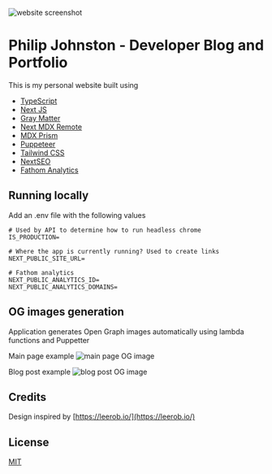 ![website screenshot](screenshots/jarocki-me.gif)

# Philip Johnston - Developer Blog and Portfolio

This is my personal website built using

- [TypeScript](https://www.typescriptlang.org/)
- [Next JS](https://nextjs.org/)
- [Gray Matter](https://github.com/jonschlinkert/gray-matter)
- [Next MDX Remote](https://github.com/hashicorp/next-mdx-remote)
- [MDX Prism](https://github.com/j0lv3r4/mdx-prism)
- [Puppeteer](https://github.com/puppeteer/puppeteer)
- [Tailwind CSS](https://tailwindcss.com)
- [NextSEO](https://github.com/garmeeh/next-seo)
- [Fathom Analytics](https://usefathom.com/ref/Z9A64P)

## Running locally

Add an .env file with the following values

```env
# Used by API to determine how to run headless chrome
IS_PRODUCTION=

# Where the app is currently running? Used to create links
NEXT_PUBLIC_SITE_URL=

# Fathom analytics
NEXT_PUBLIC_ANALYTICS_ID=
NEXT_PUBLIC_ANALYTICS_DOMAINS=
```

## OG images generation

Application generates Open Graph images automatically using lambda functions and Puppetter

Main page example
![main page OG image](https://jarocki.me/api/og?title=Bartosz%20Jarocki%20-%20Personal%20website)

Blog post example
![blog post OG image](https://jarocki.me/api/og?title=React%20Hooks%20-%20a%20few%20rules,%20common%20problems%20and%20how%20to%20solve%20them)

## Credits

Design inspired by [https://leerob.io/](https://leerob.io/)

## License

[MIT](https://choosealicense.com/licenses/mit/)
